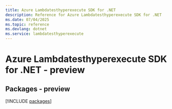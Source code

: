 ```yaml
---
title: Azure Lambdatesthyperexecute SDK for .NET
description: Reference for Azure Lambdatesthyperexecute SDK for .NET
ms.date: 07/04/2025
ms.topic: reference
ms.devlang: dotnet
ms.service: lambdatesthyperexecute
---
```

# Azure Lambdatesthyperexecute SDK for .NET - preview
## Packages - preview
[!INCLUDE [packages](lambdatesthyperexecute-index.md)]